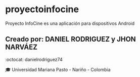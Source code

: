 # proyectoinfocine
Proyecto InfoCine es una aplicación para dispositivos Android
## Creado por: DANIEL RODRIGUEZ y JHON NARVÁEZ
:octocat: danielrodriguez74

:mortar_board: Universidad Mariana Pasto - Nariño - Colombia
